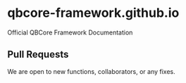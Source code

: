 # qbcore-framework.github.io
Official QBCore Framework Documentation

## Pull Requests
We are open to new functions, collaborators, or any fixes.
